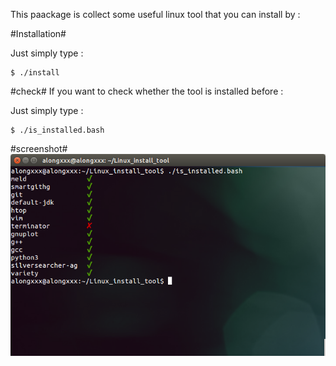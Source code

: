 This paackage is collect some useful linux tool that you can install by :

#Installation#

Just simply type :

	$ ./install 


#check#
If you want to check whether the tool is installed before :

Just simply type :

	$ ./is_installed.bash

#screenshot#
![ScreenShot](https://github.com/alongxxx/Linux_install_tool/blob/master/screenshot.png)
